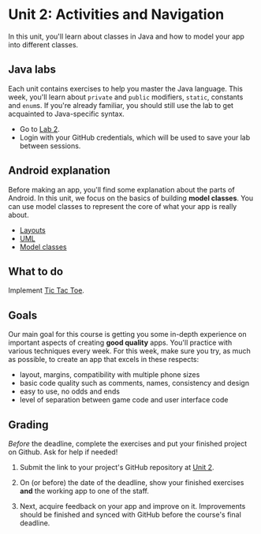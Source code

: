 # Unit 2: Activities and Navigation

In this unit, you'll learn about classes in Java and how to model your app into different classes.


## Java labs

Each unit contains exercises to help you master the Java language. This week, you'll learn about `private` and `public` modifiers, `static`, constants and `enum`s. If you're already familiar, you should still use the lab to get acquainted to Java-specific syntax.

- Go to [Lab 2](https://lab.cs50.io/Vluuks/AndroidPractice/labified/Week2/Lab/).
- Login with your GitHub credentials, which will be used to save your lab between sessions.


## Android explanation

Before making an app, you'll find some explanation about the parts of Android. In this unit, we focus on the basics of building **model classes**. You can use model classes to represent the core of what your app is really about.

- [Layouts](/android-reference/layouts)
- [UML](https://www.ibm.com/developerworks/rational/library/content/RationalEdge/sep04/bell/index.html)
- [Model classes](/android-reference/models)


## What to do

Implement [Tic Tac Toe](/guided/tic-tac-toe).

<!-- - **Unguided project: [Hangman](/projects/hangman)** gives you a set of requirements with which you make your app. You'll probably choose this one if you have done more than a couple of programming courses. If you don't know how to start, talk to your teacher or switch to the guided project! -->


## Goals

Our main goal for this course is getting you some in-depth experience on important aspects of creating **good quality** apps. You'll practice with various techniques every week. For this week, make sure you try, as much as possible, to create an app that excels in these respects:

- layout, margins, compatibility with multiple phone sizes
- basic code quality such as comments, names, consistency and design
- easy to use, no odds and ends
- level of separation between game code and user interface code


## Grading

*Before* the deadline, complete the exercises and put your finished project on Github. Ask for help if needed!

1. Submit the link to your project's GitHub repository at [Unit 2](/submit/unit-2).

2. On (or before) the date of the deadline, show your finished exercises **and** the working app to one of the staff.

3. Next, acquire feedback on your app and improve on it. Improvements should be finished and synced with GitHub before the course's final deadline.
